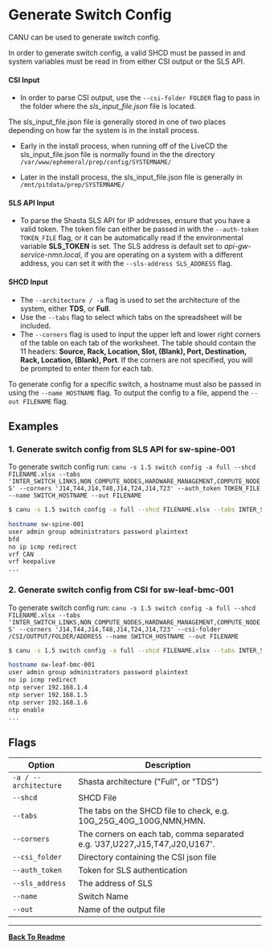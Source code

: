 # Generate Switch Config

CANU can be used to generate switch config.

In order to generate switch config, a valid SHCD must be passed in and system variables must be read in from either CSI output or the SLS API.

#### CSI Input

- In order to parse CSI output, use the `--csi-folder FOLDER` flag to pass in the folder where the _sls_input_file.json_ file is located.

The sls_input_file.json file is generally stored in one of two places depending on how far the system is in the install process.

- Early in the install process, when running off of the LiveCD the sls_input_file.json file is normally found in the the directory `/var/www/ephemeral/prep/config/SYSTEMNAME/`

- Later in the install process, the sls_input_file.json file is generally in `/mnt/pitdata/prep/SYSTEMNAME/`

#### SLS API Input

- To parse the Shasta SLS API for IP addresses, ensure that you have a valid token. The token file can either be passed in with the `--auth-token TOKEN_FILE` flag, or it can be automatically read if the environmental variable **SLS_TOKEN** is set. The SLS address is default set to _api-gw-service-nmn.local_, if you are operating on a system with a different address, you can set it with the `--sls-address SLS_ADDRESS` flag.

#### SHCD Input

- The `--architecture / -a` flag is used to set the architecture of the system, either **TDS**, or **Full**.
- Use the `--tabs` flag to select which tabs on the spreadsheet will be included.
- The `--corners` flag is used to input the upper left and lower right corners of the table on each tab of the worksheet. The table should contain the 11 headers: **Source, Rack, Location, Slot, (Blank), Port, Destination, Rack, Location, (Blank), Port**. If the corners are not specified, you will be prompted to enter them for each tab.

To generate config for a specific switch, a hostname must also be passed in using the `--name HOSTNAME` flag. To output the config to a file, append the `--out FILENAME` flag.

## Examples

### 1. Generate switch config from SLS API for sw-spine-001

To generate switch config run: `canu -s 1.5 switch config -a full --shcd FILENAME.xlsx --tabs 'INTER_SWITCH_LINKS,NON_COMPUTE_NODES,HARDWARE_MANAGEMENT,COMPUTE_NODES' --corners 'J14,T44,J14,T48,J14,T24,J14,T23' --auth_token TOKEN_FILE --name SWITCH_HOSTNAME --out FILENAME`

```bash
$ canu -s 1.5 switch config -a full --shcd FILENAME.xlsx --tabs INTER_SWITCH_LINKS,NON_COMPUTE_NODES,HARDWARE_MANAGEMENT,COMPUTE_NODES --corners J14,T44,J14,T48,J14,T24,J14,T23 --auth_token TOKEN_FILE --name sw-spine-001

hostname sw-spine-001
user admin group administrators password plaintext
bfd
no ip icmp redirect
vrf CAN
vrf keepalive
...

```

### 2. Generate switch config from CSI for sw-leaf-bmc-001

To generate switch config run: `canu -s 1.5 switch config -a full --shcd FILENAME.xlsx --tabs 'INTER_SWITCH_LINKS,NON_COMPUTE_NODES,HARDWARE_MANAGEMENT,COMPUTE_NODES' --corners 'J14,T44,J14,T48,J14,T24,J14,T23' --csi-folder /CSI/OUTPUT/FOLDER/ADDRESS --name SWITCH_HOSTNAME --out FILENAME`

```bash
$ canu -s 1.5 switch config -a full --shcd FILENAME.xlsx --tabs INTER_SWITCH_LINKS,NON_COMPUTE_NODES,HARDWARE_MANAGEMENT,COMPUTE_NODES --corners J14,T44,J14,T48,J14,T24,J14,T23 --csi-folder /CSI/OUTPUT/FOLDER/ADDRESS --name sw-leaf-bmc-001

hostname sw-leaf-bmc-001
user admin group administrators password plaintext
no ip icmp redirect
ntp server 192.168.1.4
ntp server 192.168.1.5
ntp server 192.168.1.6
ntp enable
...

```

## Flags

| Option                | Description                                                                |
| --------------------- | -------------------------------------------------------------------------- |
| `-a / --architecture` | Shasta architecture ("Full", or "TDS")                                     |
| `--shcd`              | SHCD File                                                                  |
| `--tabs`              | The tabs on the SHCD file to check, e.g. 10G_25G_40G_100G,NMN,HMN.         |
| `--corners`           | The corners on each tab, comma separated e.g. 'J37,U227,J15,T47,J20,U167'. |
| `--csi_folder`        | Directory containing the CSI json file                                     |
| `--auth_token`        | Token for SLS authentication                                               |
| `--sls_address`       | The address of SLS                                                         |
| `--name`              | Switch Name                                                                |
| `--out`               | Name of the output file                                                    |

---

**[Back To Readme](/readme.md)**<br>
